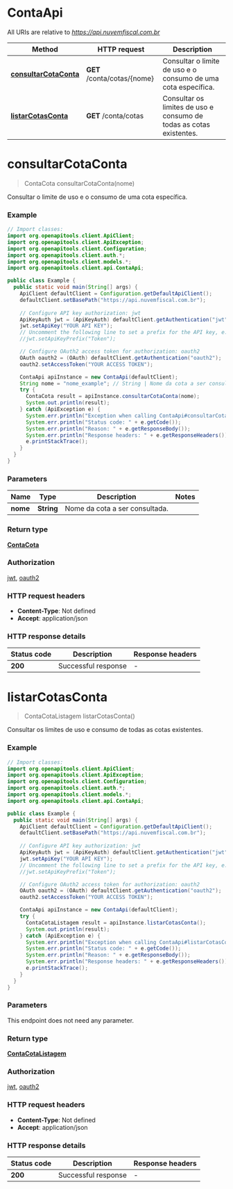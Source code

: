 # ContaApi

All URIs are relative to *https://api.nuvemfiscal.com.br*

| Method | HTTP request | Description |
|------------- | ------------- | -------------|
| [**consultarCotaConta**](ContaApi.md#consultarCotaConta) | **GET** /conta/cotas/{nome} | Consultar o limite de uso e o consumo de uma cota específica. |
| [**listarCotasConta**](ContaApi.md#listarCotasConta) | **GET** /conta/cotas | Consultar os limites de uso e consumo de todas as cotas existentes. |


<a id="consultarCotaConta"></a>
# **consultarCotaConta**
> ContaCota consultarCotaConta(nome)

Consultar o limite de uso e o consumo de uma cota específica.

### Example
```java
// Import classes:
import org.openapitools.client.ApiClient;
import org.openapitools.client.ApiException;
import org.openapitools.client.Configuration;
import org.openapitools.client.auth.*;
import org.openapitools.client.models.*;
import org.openapitools.client.api.ContaApi;

public class Example {
  public static void main(String[] args) {
    ApiClient defaultClient = Configuration.getDefaultApiClient();
    defaultClient.setBasePath("https://api.nuvemfiscal.com.br");
    
    // Configure API key authorization: jwt
    ApiKeyAuth jwt = (ApiKeyAuth) defaultClient.getAuthentication("jwt");
    jwt.setApiKey("YOUR API KEY");
    // Uncomment the following line to set a prefix for the API key, e.g. "Token" (defaults to null)
    //jwt.setApiKeyPrefix("Token");

    // Configure OAuth2 access token for authorization: oauth2
    OAuth oauth2 = (OAuth) defaultClient.getAuthentication("oauth2");
    oauth2.setAccessToken("YOUR ACCESS TOKEN");

    ContaApi apiInstance = new ContaApi(defaultClient);
    String nome = "nome_example"; // String | Nome da cota a ser consultada.
    try {
      ContaCota result = apiInstance.consultarCotaConta(nome);
      System.out.println(result);
    } catch (ApiException e) {
      System.err.println("Exception when calling ContaApi#consultarCotaConta");
      System.err.println("Status code: " + e.getCode());
      System.err.println("Reason: " + e.getResponseBody());
      System.err.println("Response headers: " + e.getResponseHeaders());
      e.printStackTrace();
    }
  }
}
```

### Parameters

| Name | Type | Description  | Notes |
|------------- | ------------- | ------------- | -------------|
| **nome** | **String**| Nome da cota a ser consultada. | |

### Return type

[**ContaCota**](ContaCota.md)

### Authorization

[jwt](../README.md#jwt), [oauth2](../README.md#oauth2)

### HTTP request headers

 - **Content-Type**: Not defined
 - **Accept**: application/json

### HTTP response details
| Status code | Description | Response headers |
|-------------|-------------|------------------|
| **200** | Successful response |  -  |

<a id="listarCotasConta"></a>
# **listarCotasConta**
> ContaCotaListagem listarCotasConta()

Consultar os limites de uso e consumo de todas as cotas existentes.

### Example
```java
// Import classes:
import org.openapitools.client.ApiClient;
import org.openapitools.client.ApiException;
import org.openapitools.client.Configuration;
import org.openapitools.client.auth.*;
import org.openapitools.client.models.*;
import org.openapitools.client.api.ContaApi;

public class Example {
  public static void main(String[] args) {
    ApiClient defaultClient = Configuration.getDefaultApiClient();
    defaultClient.setBasePath("https://api.nuvemfiscal.com.br");
    
    // Configure API key authorization: jwt
    ApiKeyAuth jwt = (ApiKeyAuth) defaultClient.getAuthentication("jwt");
    jwt.setApiKey("YOUR API KEY");
    // Uncomment the following line to set a prefix for the API key, e.g. "Token" (defaults to null)
    //jwt.setApiKeyPrefix("Token");

    // Configure OAuth2 access token for authorization: oauth2
    OAuth oauth2 = (OAuth) defaultClient.getAuthentication("oauth2");
    oauth2.setAccessToken("YOUR ACCESS TOKEN");

    ContaApi apiInstance = new ContaApi(defaultClient);
    try {
      ContaCotaListagem result = apiInstance.listarCotasConta();
      System.out.println(result);
    } catch (ApiException e) {
      System.err.println("Exception when calling ContaApi#listarCotasConta");
      System.err.println("Status code: " + e.getCode());
      System.err.println("Reason: " + e.getResponseBody());
      System.err.println("Response headers: " + e.getResponseHeaders());
      e.printStackTrace();
    }
  }
}
```

### Parameters
This endpoint does not need any parameter.

### Return type

[**ContaCotaListagem**](ContaCotaListagem.md)

### Authorization

[jwt](../README.md#jwt), [oauth2](../README.md#oauth2)

### HTTP request headers

 - **Content-Type**: Not defined
 - **Accept**: application/json

### HTTP response details
| Status code | Description | Response headers |
|-------------|-------------|------------------|
| **200** | Successful response |  -  |

